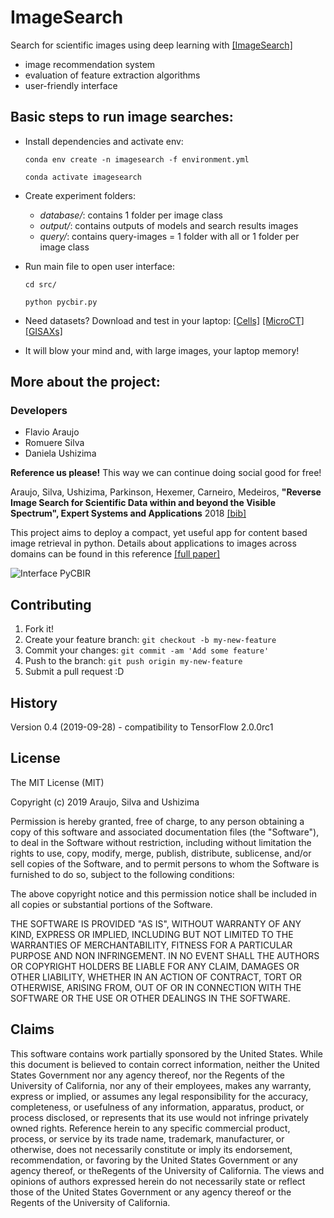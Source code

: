 ImageSearch
===========

Search for scientific images using deep learning with [[ImageSearch]](http://bit.ly/aimagesearch)

-	image recommendation system
-	evaluation of feature extraction algorithms
-	user-friendly interface

Basic steps to run image searches:
----------------------------------

-	Install dependencies and activate env:

	`conda env create -n imagesearch -f environment.yml`

	`conda activate imagesearch`

-	Create experiment folders:

	-	*database/*: contains 1 folder per image class
	-	*output/*: contains outputs of models and search results images
	-	*query/*: contains query-images = 1 folder with all or 1 folder per image class

-	Run main file to open user interface:

	`cd src/`

	`python pycbir.py`

-	Need datasets? Download and test in your laptop: [[Cells]](https://drive.google.com/open?id=13Ee5D7IT4ZU63Hext3ZTqtExlRvgmJwM) [[MicroCT]](https://drive.google.com/open?id=13Ee5D7IT4ZU63Hext3ZTqtExlRvgmJwM) [[GISAXs]](http://bit.ly/aimagesearch)

-	It will blow your mind and, with large images, your laptop memory!

More about the project:
-----------------------

### Developers

-	Flavio Araujo
-	Romuere Silva
-	Daniela Ushizima

**Reference us please!** This way we can continue doing social good for free!

Araujo, Silva, Ushizima, Parkinson, Hexemer, Carneiro, Medeiros, **"Reverse Image Search for Scientific Data within and beyond the Visible Spectrum", Expert Systems and Applications** 2018 [[bib]](https://dblp.uni-trier.de/pers/hb/u/Ushizima:Daniela)

This project aims to deploy a compact, yet useful app for content based image retrieval in python. Details about applications to images across domains can be found in this reference [[full paper]](https://www.researchgate.net/publication/325554753_Reverse_image_search_for_scientific_data_within_and_beyond_the_visible_spectrum/figures?lo=1)

![Interface PyCBIR](https://www.researchgate.net/profile/Daniela_Ushizima/publication/325554753/figure/fig5/AS:645121762680833@1530820422808/pyCBIR-interface-retrieval-options-left-with-feature-extraction-searching-method.ppm)

Contributing
------------

1.	Fork it!
2.	Create your feature branch: `git checkout -b my-new-feature`
3.	Commit your changes: `git commit -am 'Add some feature'`
4.	Push to the branch: `git push origin my-new-feature`
5.	Submit a pull request :D

History
-------

Version 0.4 (2019-09-28) - compatibility to TensorFlow 2.0.0rc1

License
-------

The MIT License (MIT)

Copyright (c) 2019 Araujo, Silva and Ushizima

Permission is hereby granted, free of charge, to any person obtaining a copy of this software and associated documentation files (the "Software"), to deal in the Software without restriction, including without limitation the rights to use, copy, modify, merge, publish, distribute, sublicense, and/or sell copies of the Software, and to permit persons to whom the Software is furnished to do so, subject to the following conditions:

The above copyright notice and this permission notice shall be included in all copies or substantial portions of the Software.

THE SOFTWARE IS PROVIDED "AS IS", WITHOUT WARRANTY OF ANY KIND, EXPRESS OR IMPLIED, INCLUDING BUT NOT LIMITED TO THE WARRANTIES OF MERCHANTABILITY, FITNESS FOR A PARTICULAR PURPOSE AND NON INFRINGEMENT. IN NO EVENT SHALL THE AUTHORS OR COPYRIGHT HOLDERS BE LIABLE FOR ANY CLAIM, DAMAGES OR OTHER LIABILITY, WHETHER IN AN ACTION OF CONTRACT, TORT OR OTHERWISE, ARISING FROM, OUT OF OR IN CONNECTION WITH THE SOFTWARE OR THE USE OR OTHER DEALINGS IN THE SOFTWARE.

Claims
------

This software contains work partially sponsored by the United States. While this document is believed to contain correct information, neither the United States Government nor any agency thereof, nor the Regents of the University of California, nor any of their employees, makes any warranty, express or implied, or assumes any legal responsibility for the accuracy, completeness, or usefulness of any information, apparatus, product, or process disclosed, or represents that its use would not infringe privately owned rights. Reference herein to any specific commercial product, process, or service by its trade name, trademark, manufacturer, or otherwise, does not necessarily constitute or imply its endorsement, recommendation, or favoring by the United States Government or any agency thereof, or theRegents of the University of California. The views and opinions of authors expressed herein do not necessarily state or reflect those of the United States Government or any agency thereof or the Regents of the University of California.

